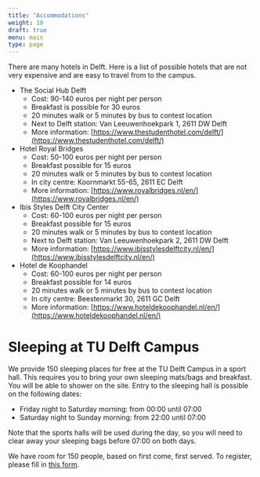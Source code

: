 ```yaml
---
title: "Accommodations"
weight: 10
draft: true
menu: main
type: page
---
```

There are many hotels in Delft.
Here is a list of possible hotels that are not very
expensive and are easy to travel from to the campus.
* The Social Hub Delft
  * Cost: 90-140 euros per night per person
  * Breakfast is possible for 30 euros
  * 20 minutes walk or 5 minutes by bus to contest location
  * Next to Delft station: Van Leeuwenhoekpark 1, 2611 DW Delft
  * More information: [https://www.thestudenthotel.com/delft/](https://www.thestudenthotel.com/delft/)
* Hotel Royal Bridges
  * Cost: 50-100 euros per night per person
  * Breakfast possible for 15 euros
  * 20 minutes walk or 5 minutes by bus to contest location
  * In city centre: Koornmarkt 55-65, 2611 EC Delft
  * More information: [https://www.royalbridges.nl/en/](https://www.royalbridges.nl/en/)
* Ibis Styles Delft City Center
  * Cost: 60-100 euros per night per person
  * Breakfast possible for 15 euros
  * 20 minutes walk or 5 minutes by bus to contest location
  * Next to Delft station: Van Leeuwenhoekpark 2, 2611 DW Delft
  * More information: [https://www.ibisstylesdelftcity.nl/en/](https://www.ibisstylesdelftcity.nl/en/)
* Hotel de Koophandel
  * Cost: 60-100 euros per night per person
  * Breakfast possible for 14 euros
  * 20 minutes walk or 5 minutes by bus to contest location
  * In city centre: Beestenmarkt 30, 2611 GC Delft
  * More information: [https://www.hoteldekoophandel.nl/en/](https://www.hoteldekoophandel.nl/en/)

# Sleeping at TU Delft Campus

We provide 150 sleeping places for free at the TU Delft Campus in a sport hall. This requires you to bring your own sleeping
mats/bags and breakfast. You will be able to shower on the site. Entry to the sleeping hall is possible on the following dates:

* Friday night to Saturday morning: from 00:00 until 07:00
* Saturday night to Sunday morning: from 22:00 until 07:00

Note that the sports halls will be used during the day, so you will need to clear away your sleeping bags before 07:00 on both days.

We have room for 150 people, based on first come, first served. To register, please fill in [this form](TODO).
